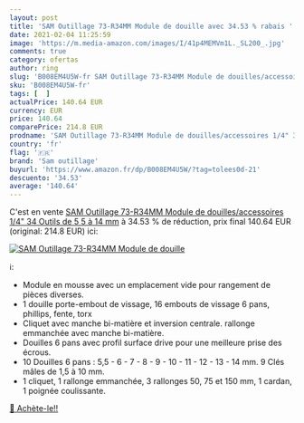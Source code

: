 ```yaml
---
layout: post
title: 'SAM Outillage 73-R34MM Module de douille avec 34.53 % rabais '
date: 2021-02-04 11:25:59
image: 'https://m.media-amazon.com/images/I/41p4MEMVm1L._SL200_.jpg'
comments: true
category: ofertas
author: ring
slug: 'B008EM4U5W-fr SAM Outillage 73-R34MM Module de douilles/accessoires 1/4"...'
sku: 'B008EM4U5W-fr'
tags: [  ]
actualPrice: 140.64 EUR
currency: EUR
price: 140.64
comparePrice: 214.8 EUR
prodname: 'SAM Outillage 73-R34MM Module de douilles/accessoires 1/4" 34 Outils de 5 5 à 14 mm'
country: 'fr'
flag: '🇫🇷'
brand: 'Sam outillage'
buyurl: 'https://www.amazon.fr/dp/B008EM4U5W/?tag=tolees0d-21'
descuento: '34.53'
average: '140.64'
---
```


C'est en vente [SAM Outillage 73-R34MM Module de douilles/accessoires 1/4" 34 Outils de 5 5 à 14 mm](https://www.amazon.fr/dp/B008EM4U5W/?tag=tolees0d-21)  à  34.53 % de réduction, prix final  140.64 EUR (original: 214.8 EUR) ici:

[![SAM Outillage 73-R34MM Module de douille](https://m.media-amazon.com/images/I/41p4MEMVm1L._SL200_.jpg)](https://www.amazon.fr/dp/B008EM4U5W/?tag=tolees0d-21)

ℹ️:

- Module en mousse avec un emplacement vide pour rangement de pièces diverses.
- 1 douille porte-embout de vissage, 16 embouts de vissage 6 pans, phillips, fente, torx
- Cliquet avec manche bi-matière et inversion centrale. rallonge emmanchée avec manche bi-matière.
- Douilles 6 pans avec profil surface drive pour une meilleure prise des écrous.
- 10 Douilles 6 pans : 5,5 - 6 - 7 - 8 - 9 - 10 - 11 - 12 - 13 - 14 mm. 9 Clés mâles de 1,5 à 10 mm.
- 1 cliquet, 1 rallonge emmanchée, 3 rallonges 50, 75 et 150 mm, 1 cardan, 1 poignée coulissante.

[🛒 Achète-le!!](https://www.amazon.fr/dp/B008EM4U5W/?tag=tolees0d-21)

